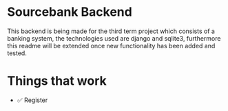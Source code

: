 # Sourcebank Backend


This backend is being made for the third term project which consists of a banking system, the technologies used are django and sqlite3, furthermore this readme will be extended once new functionality has been added and tested.


# Things that work
 * :white_check_mark: Register


